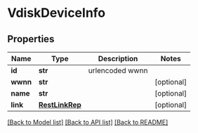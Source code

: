 # VdiskDeviceInfo

## Properties
Name | Type | Description | Notes
------------ | ------------- | ------------- | -------------
**id** | **str** | urlencoded wwnn | 
**wwnn** | **str** |  | [optional] 
**name** | **str** |  | [optional] 
**link** | [**RestLinkRep**](RestLinkRep.md) |  | [optional] 

[[Back to Model list]](../README.md#documentation-for-models) [[Back to API list]](../README.md#documentation-for-api-endpoints) [[Back to README]](../README.md)


